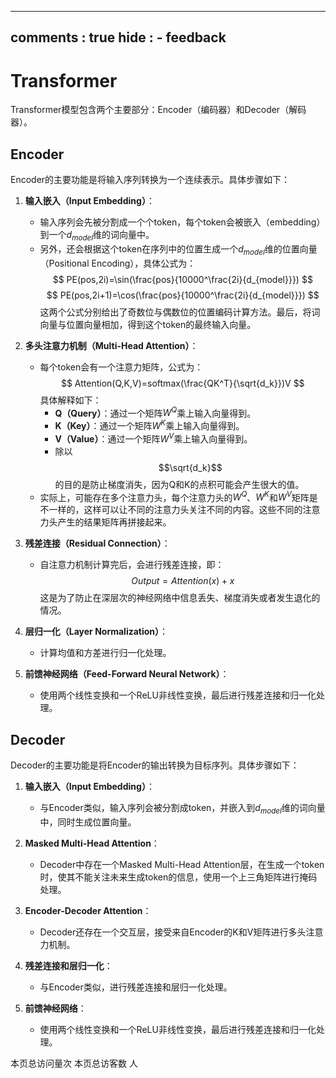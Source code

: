 <script defer src="https://vercount.one/js"></script>
---
comments : true
hide :
    - feedback
---



# Transformer

Transformer模型包含两个主要部分：Encoder（编码器）和Decoder（解码器）。

## Encoder

Encoder的主要功能是将输入序列转换为一个连续表示。具体步骤如下：

1. **输入嵌入（Input Embedding）**：
    * 输入序列会先被分割成一个个token，每个token会被嵌入（embedding）到一个$d_{model}$维的词向量中。
    * 另外，还会根据这个token在序列中的位置生成一个$d_{model}$维的位置向量（Positional Encoding），具体公式为：
    $$
    PE(pos,2i)=\sin(\frac{pos}{10000^\frac{2i}{d_{model}}})
    $$
    $$
    PE(pos,2i+1)=\cos(\frac{pos}{10000^\frac{2i}{d_{model}}})
    $$
    这两个公式分别给出了奇数位与偶数位的位置编码计算方法。最后，将词向量与位置向量相加，得到这个token的最终输入向量。

2. **多头注意力机制（Multi-Head Attention）**：
    * 每个token会有一个注意力矩阵，公式为：
    $$
    Attention(Q,K,V)=softmax(\frac{QK^T}{\sqrt{d_k}})V
    $$
    具体解释如下：
        * **Q（Query）**：通过一个矩阵$W^Q$乘上输入向量得到。
        * **K（Key）**：通过一个矩阵$W^K$乘上输入向量得到。
        * **V（Value）**：通过一个矩阵$W^V$乘上输入向量得到。
        * 除以$$\sqrt{d_k}$$的目的是防止梯度消失，因为Q和K的点积可能会产生很大的值。
    * 实际上，可能存在多个注意力头，每个注意力头的$W^Q$、$W^K$和$W^V$矩阵是不一样的，这样可以让不同的注意力头关注不同的内容。这些不同的注意力头产生的结果矩阵再拼接起来。

3. **残差连接（Residual Connection）**：
    * 自注意力机制计算完后，会进行残差连接，即：
    $$
    Output = Attention(x) + x
    $$
    这是为了防止在深层次的神经网络中信息丢失、梯度消失或者发生退化的情况。

4. **层归一化（Layer Normalization）**：
    * 计算均值和方差进行归一化处理。

5. **前馈神经网络（Feed-Forward Neural Network）**：
    * 使用两个线性变换和一个ReLU非线性变换，最后进行残差连接和归一化处理。

## Decoder

Decoder的主要功能是将Encoder的输出转换为目标序列。具体步骤如下：

1. **输入嵌入（Input Embedding）**：
    * 与Encoder类似，输入序列会被分割成token，并嵌入到$d_{model}$维的词向量中，同时生成位置向量。

2. **Masked Multi-Head Attention**：
    * Decoder中存在一个Masked Multi-Head Attention层，在生成一个token时，使其不能关注未来生成token的信息，使用一个上三角矩阵进行掩码处理。

3. **Encoder-Decoder Attention**：
    * Decoder还存在一个交互层，接受来自Encoder的K和V矩阵进行多头注意力机制。

4. **残差连接和层归一化**：
    * 与Encoder类似，进行残差连接和层归一化处理。

5. **前馈神经网络**：
    * 使用两个线性变换和一个ReLU非线性变换，最后进行残差连接和归一化处理。

<span id="busuanzi_container_page_pv">本页总访问量<span id="busuanzi_value_page_pv"></span>次</span>
<span id="busuanzi_container_page_uv">本页总访客数 <span id="busuanzi_value_page_uv"></span> 人</span>